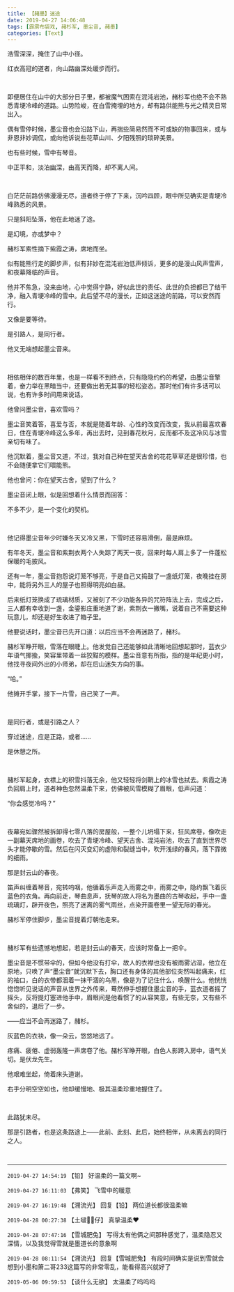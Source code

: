 ```yaml
---
title: 【赭墨】迷途
date: 2019-04-27 14:06:48
tags: [霹雳布袋戏, 赭杉军, 墨尘音, 赭墨]
categories: [Text]
---
```


<p>浩雪深深，掩住了山中小径。</p> 
<p>红衣高冠的道者，向山路幽深处缓步而行。</p> 
<p>&nbsp;</p> 
<p>即便居住在山中的大部分日子里，都被魔气困索在混沌岩池，赭杉军也绝不会不熟悉青埂冷峰的道路。山势险峻，在白雪掩埋的地方，却有路供能熊与光之精灵日常出入。</p> 
<p>偶有雪停时候，墨尘音也会沿路下山，再揣些简易然而不可或缺的物事回来，或与非恩非妙调侃，或向他诉说些花草山川、夕阳残照的琐碎美景。</p> 
<p>也有些时候，雪中有琴音。</p> 
<p>中正平和，淡泊幽深，由高天而降，却不离人间。</p> 
<p>&nbsp;</p> 
<p>白茫茫前路仿佛漫漫无尽，道者终于停了下来，沉吟四顾，眼中所见确实是青埂冷峰熟悉的风景。</p> 
<p>只是斜阳坠落，他在此地迷了途。</p> 
<p>是幻境，亦或梦中？</p> 
<p>赭杉军索性摘下紫霞之涛，席地而坐。</p> 
<p>似有能熊行走的脚步声，似有非妙在混沌岩池低声倾诉，更多的是漫山风声雪声，和夜幕降临的声音。</p> 
<p>他并不焦急，没来由地，心中觉得宁静，好似此世的责任、此世的负担都已了结干净，融入青埂冷峰的雪中。此后望不尽的漫长，正如这迷途的前路，可以安然而行。</p> 
<p>又像是要等待。</p> 
<p>是引路人，是同行者。</p> 
<p>他又无端想起墨尘音来。</p> 
<p>&nbsp;</p> 
<p>相依相伴的数百年里，也是一样看不到终点，只有隐隐约约的希望，由墨尘音擎着，奋力举在黑暗当中，还要做出若无其事的轻松姿态。那时他们有许多话可以说，也有许多时间用来说话。</p> 
<p>他曾问墨尘音，喜欢雪吗？</p> 
<p>墨尘音笑着答，喜爱与否，本就是随着年龄、心性的改变而改变，我从前最喜欢春日，住在青埂冷峰这么多年，再出去时，见到春花秋月，反而都不及这冷风与冰雪亲切有味了。</p> 
<p>他沉默着，墨尘音又道，不过，我对自己种在望天古舍的花花草草还是很珍惜，也不会随便拿它们喂能熊。</p> 
<p>他也曾问：你在望天古舍，望到了什么？</p> 
<p>墨尘音闭上眼，似是回想着什么情景而回答：</p> 
<p>不多不少，是一个变化的契机。</p> 
<p>&nbsp;</p> 
<p>他记得墨尘音年少时嫌冬天又冷又黑，下雪时还容易滑倒，最是麻烦。</p> 
<p>有年冬天，墨尘音和紫荆衣两个人失踪了两天一夜，回来时每人肩上多了一件蓬松保暖的毛披风。</p> 
<p>还有一年，墨尘音抱怨说灯笼不够亮，于是自己又捣鼓了一盏纸灯笼，夜晚挂在房中，能将另外三人的屋子也照得明亮如白昼。</p> 
<p>后来纸灯笼换成了琉璃材质，又被刻了不少功能各异的咒符阵法上去，完成之后，三人都有幸收到一盏，金鎏影庄重地道了谢，紫荆衣一撇嘴，说着自己不需要这种玩意儿，却还是好生收进了箱子里。</p> 
<p>他要说话时，墨尘音已先开口道：以后应当不会再迷路了，赭杉。</p> 
<p>赭杉军睁开眼，雪落在眼睫上。他发觉自己还能够如此清晰地回想起那时，蓝衣少年语气揶揄，笑容里带着一丝狡黠的模样。墨尘音意有所指，指的是年纪更小时，他找寻夜间外出的小师弟，却在后山迷失方向的事。</p> 
<p>“哈。”</p> 
<p>他摊开手掌，接下一片雪，自己笑了一声。</p> 
<p>&nbsp;</p> 
<p>是同行者，或是引路之人？</p> 
<p>穿过迷途，应是正路，或者……</p> 
<p>是休憩之所。</p> 
<p>&nbsp;</p> 
<p>赭杉军起身，衣襟上的积雪抖落无余，他又轻轻将剑鞘上的冰雪也拭去。紫霞之涛负回肩上时，道者神色忽然温柔下来，仿佛被风雪模糊了眉眼，低声问道：</p> 
<p>“你会感觉冷吗？”</p> 
<p>&nbsp;</p> 
<p>夜幕宛如骤然被拆卸得七零八落的房屋般，一整个儿坍塌下来，狂风席卷，像吹走一副幕天席地的画卷，吹去了青埂冷峰、望天古舍、混沌岩池，吹去了直到世界尽头才能停歇的雪。然后在闪灭变幻的虚隙和裂缝当中，吹开浅绿的春风，落下霏微的细雨。</p> 
<p>那是封云山的春夜。</p> 
<p>笛声纠缠着琴音，宛转呜咽，他循着乐声走入雨雾之中，雨雾之中，隐约飘飞着灰蓝色的衣角。再向前走，琴曲息声，抚琴的故人将名为墨曲的古琴收起，手中一盏琉璃灯，辟开夜色，照亮了迷离的雾气雨丝，点染开画卷里一望无际的春光。</p> 
<p>赭杉军停住脚步，墨尘音提着灯朝他走来。</p> 
<p>&nbsp;</p> 
<p>赭杉军有些遗憾地想起，若是封云山的春天，应该时常备上一把伞。</p> 
<p>墨尘音是不惯带伞的，但如今他没有打伞，故人的衣襟也没有被雨雾沾湿，他立在原地，只唤了声“墨尘音”就沉默下去，胸口还有身体的其他部位突然叫起痛来，红的袖口，白的衣带都洇着一抹干涸的乌黑，像是为了记住什么，唤醒什么。他恍恍惚惚听见说话的声音从世界之外传来，蓦然伸手想握住墨尘音的手，蓝衣道者摇了摇头，反将提灯塞进他手中，眉眼间是他看惯了的从容笑意，有些无奈，又有些不舍似的，退后了一步。</p> 
<p>——应当不会再迷路了，赭杉。</p> 
<p>灰蓝色的衣袂，像一朵云，悠悠地远了。</p> 
<p>疼痛、疲倦、虚弱轰隆一声席卷了他。赭杉军睁开眼，白色人影跨入房中，语气关切。是伏龙先生。</p> 
<p>他艰难坐起，倚着床头道谢。</p> 
<p>右手分明空空如也，他却缓慢地、极其温柔珍重地握住了。</p> 
<p>&nbsp;</p> 
<p>此路犹未尽。</p> 
<p>那是引路者，也是这条路途上——此前、此刻、此后，始终相伴，从未离去的同行之人。</p> 
<p>&nbsp;</p>

<!-- more -->

---

`2019-04-27 14:54:19` 【铅】 好温柔的一篇文啊~

`2019-04-27 16:11:03` 【弗笑】 飞雪中的暖意

`2019-04-27 16:19:48` 【溯流光】 回复【铅】 两位道长都很温柔嘛

`2019-04-28 00:27:38` 【土啵🐯🐯仔】 真挚温柔♥️

`2019-04-28 07:47:16` 【雪城肥兔】 写得太有他俩之间那种感觉了，温柔隐忍又深情，以及我觉得雪就是墨道长的意象啊

`2019-04-28 08:11:54` 【溯流光】 回复【雪城肥兔】 有段时间确实是说到雪就会想到小墨和箫二哥233这篇写的非常零乱，能看得高兴就好了

`2019-05-06 09:59:53` 【谈什么无欲】 太温柔了呜呜呜
